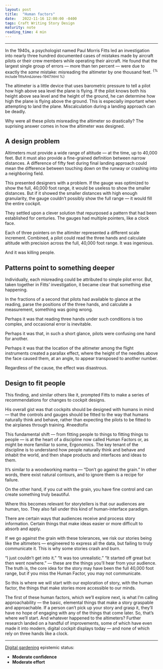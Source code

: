 ```yaml
---
layout: post
title:  "Human factors"
date:   2022-11-16 12:00:00 -0400
tags: Craft Writing Story Design
maturity: note
reading_time: 4 min
---
```


---

<p class="dropCap">In the 1940s, a psychologist named Paul Morris Fitts led an investigation into nearly three hundred documented cases of mistakes made by aircraft pilots or their crew members while operating their aircraft. He found that the largest single group of errors &mdash; more than ten percent &mdash; were due to exactly the <em>same</em> mistake: misreading the altimeter by one thousand feet. <sup>{% include fittsAndJones-1947.html %}</sup></p>

The altimeter is a little device that uses barometric pressure to tell a pilot how high above sea level the plane is flying. If the pilot knows both his height above sea level and the height of the ground, he can determine how high the plane is flying above the ground. This is especially important when attempting to land the plane. Miscalculation during a landing approach can be deadly.
 
Why were all these pilots misreading the altimeter so drastically? The suprising answer comes in how the altimeter was designed.

## A design problem
 
Altimeters must provide a wide range of altitude &mdash; at the time, up to 40,000 feet. But it must also provide a fine-grained definition between narrow distances. A difference of fifty feet during final landing approach could mean the difference between touching down on the runway or crashing into a neighboring field.

This presented designers with a problem. If the gauge was optimized to show the full, 40,000 foot range, it would be useless to show the smaller distances. But if it showed the smaller distances with high enough granularity, the gauge couldn’t possibly show the full range &mdash; it would fill the entire cockpit. 
 
They settled upon a clever solution that repurposed a pattern that had been established for centuries. The gauges had multiple pointers, like a clock face. 
 
Each of three pointers on the altimiter represented a different scale increment. Combined, a pilot could read the three hands and calculate altitude with precision across the full, 40,000 foot range. It was ingenious.

And it was killing people.

## Patterns point to something deeper

Individually, each misreading could be attributed to simple pilot error. But, taken together in Fitts’ investigation, it became clear that something else happening.

In the fractions of a second that pilots had available to glance at the reading, parse the positions of the three hands, and calculate a measurement, something was going wrong.

Perhaps it was that reading three hands under such conditions is too complex, and occasional error is inevitable.

Perhaps it was that, in such a short glance, pilots were confusing one hand for another. 
 
Perhaps it was that the location of the altimeter among the flight instruments created a parallax effect, where the height of the needles above the face caused them, at an angle, to appear transposed to another number. 
 
Regardless of the cause, the effect was disastrous.

## Design to fit people

This finding, and similar others like it, prompted Fitts to make a series of recommendations for changes to cockpit designs.
 
His overall gist was that cockpits should be designed with humans in mind — that the controls and gauges should be fitted to the way that humans naturally think and behave, rather than expecting the pilots to be fitted to the airplanes through training. #needtofix 
 
This fundamental shift — from fitting people to things to fitting things to people — is at the heart of a discipline now called Human Factors or, as might be more familiar to some, Ergonomics.
The key tenant of the discipline is to understand how people naturally think and behave and inhabit the world, and then shape products and interfaces and ideas to them. 
 
It’s similar to a woodworking mantra — “Don’t go against the grain.” In other words, there exist natural contours, and to ignore them is a recipe for failure.

On the other hand, if you cut with the grain, you have fine control and can create something truly beautiful. 
 
Where this becomes relevant for storytellers is that our audiences are human, too. They also fall under this kind of human-interface paradigm.

There are certain ways that audiences receive and process story information. Certain things that make ideas easier or more difficult to absorb and apply. 
 
If we go against the grain with these tolerances, we risk our stories being like the altimeters — engineered to express all the data, but failing to truly communicate it.
This is why some stories crash and burn. 
 
“I just couldn’t get into it.” “It was too unrealistic.” “It started off great but then went nowhere.” — these are the things you’ll hear from your audience. The truth is, the core idea for the story may have been the full 40,000 foot range, but if you miss the Human Factor, you may not communicate. 
 
So this is where we will start with our exploration of story, with the human factor, the things that make stories more accessible to our minds.

The first of these human factors, which we’ll explore next, is what I’m calling approachability — the basic, elemental things that make a story graspable and approachable. If a person can’t pick up your story and grasp it, they’ll have no hope of engaging with any of the things that come later. So, that’s where we’ll start.
And whatever happened to the altimeters? Further research landed on a handful of improvements, some of which have even made it into modern, digital cockpit displays today — and none of which rely on three hands like a clock.

---

[Digital gardening](https://maggieappleton.com/garden-history) epistemic status:

- <strong>Moderate confidence</strong>
- <strong>Moderate effort</strong>
 
